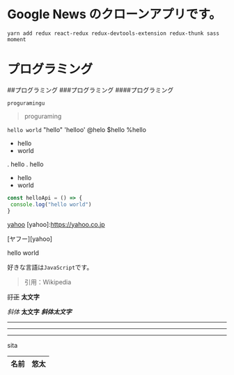 # Google News のクローンアプリです。

```
yarn add redux react-redux redux-devtools-extension redux-thunk sass moment
```

# プログラミング
##プログラミング
###プログラミング
####プログラミング

```
proguramingu
```

>proguraming

`hello world`
"hello"
'helloo'
@helo
$hello
%hello

* hello
* world

. hello
. hello

- hello
 - world


```js:hello.js
const helloApi = () => {
 console.log("hello world")
}
```

[yahoo](https://yahoo.co.jp)
[yahoo]:https://yahoo.co.jp

[ヤフー][yahoo]

hello
world

好きな言語は`JavaScript`です。

>引用：Wikipedia

~~訂正~~
**太文字**

_斜体_
__太文字__
___斜体太文字___

---
___
***

sita


名前 | 悠太
-|-
